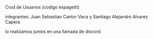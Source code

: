 Crud de Usuarios (codigo espagetti)

integrantes: Juan Sebastian Cantor Vaca y Santiago Alejandro Alvarez Capera

lo realizamos juntos en una llamada de discord
